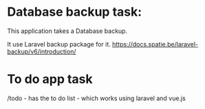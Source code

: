# Database backup task:

This application takes a Database backup.

It use Laravel backup package for it. https://docs.spatie.be/laravel-backup/v6/introduction/

# To do app task

/todo - has the to do list - which works using laravel and vue.js


